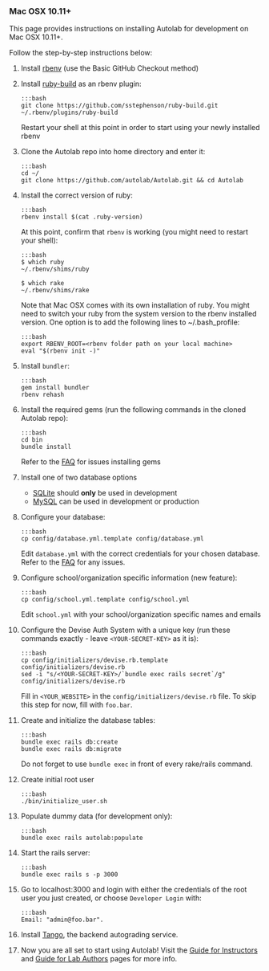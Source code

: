 ### Mac OSX 10.11+

This page provides instructions on installing Autolab for development on Mac OSX 10.11+.

Follow the step-by-step instructions below:

1.  Install <a href="https://github.com/sstephenson/rbenv" target="_blank">rbenv</a> (use the Basic GitHub Checkout method)

2.  Install <a href="https://github.com/sstephenson/ruby-build" target="_blank">ruby-build</a> as an rbenv plugin:

        :::bash
        git clone https://github.com/sstephenson/ruby-build.git ~/.rbenv/plugins/ruby-build

    Restart your shell at this point in order to start using your newly installed rbenv

3.  Clone the Autolab repo into home directory and enter it:

        :::bash
        cd ~/
        git clone https://github.com/autolab/Autolab.git && cd Autolab

4.  Install the correct version of ruby:

        :::bash
        rbenv install $(cat .ruby-version)

    At this point, confirm that `rbenv` is working (you might need to restart your shell):

        :::bash
        $ which ruby
        ~/.rbenv/shims/ruby

        $ which rake
        ~/.rbenv/shims/rake
    Note that Mac OSX comes with its own installation of ruby. You might need to switch your ruby from
    the system version to the rbenv installed version. One option is to add the following lines to ~/.bash_profile:
    
        :::bash
        export RBENV_ROOT=<rbenv folder path on your local machine>
        eval "$(rbenv init -)"

5.  Install `bundler`:

        :::bash
        gem install bundler
        rbenv rehash

6.  Install the required gems (run the following commands in the cloned Autolab repo):

        :::bash
        cd bin
        bundle install

    Refer to the [FAQ](#faq) for issues installing gems

7.  Install one of two database options

    -   <a href="https://www.tutorialspoint.com/sqlite/sqlite_installation.htm" target="_blank">SQLite</a> should **only** be used in development
    -   <a href="https://dev.mysql.com/doc/refman/5.7/en/osx-installation-pkg.html" target="_blank">MySQL</a> can be used in development or production

8.  Configure your database:

        :::bash
        cp config/database.yml.template config/database.yml

    Edit `database.yml` with the correct credentials for your chosen database. Refer to the [FAQ](#faq) for any issues.

9.  Configure school/organization specific information (new feature):

        :::bash
        cp config/school.yml.template config/school.yml

    Edit `school.yml` with your school/organization specific names and emails

10. Configure the Devise Auth System with a unique key (run these commands exactly - leave `<YOUR-SECRET-KEY>` as it is):

        :::bash
        cp config/initializers/devise.rb.template config/initializers/devise.rb
        sed -i "s/<YOUR-SECRET-KEY>/`bundle exec rails secret`/g" config/initializers/devise.rb

    Fill in `<YOUR_WEBSITE>` in the `config/initializers/devise.rb` file. To skip this step for now, fill with `foo.bar`.

11. Create and initialize the database tables:

        :::bash
        bundle exec rails db:create
        bundle exec rails db:migrate

    Do not forget to use `bundle exec` in front of every rake/rails command.

12. Create initial root user

        :::bash
        ./bin/initialize_user.sh

13. Populate dummy data (for development only):

        :::bash
        bundle exec rails autolab:populate

14. Start the rails server:

        :::bash
        bundle exec rails s -p 3000

15. Go to localhost:3000 and login with either the credentials of the root user you just created, or choose `Developer Login` with:

        :::bash
        Email: "admin@foo.bar".

16. Install [Tango](/installation/tango), the backend autograding service.

17. Now you are all set to start using Autolab! Visit the [Guide for Instructors](/instructors) and [Guide for Lab Authors](/lab) pages for more info.